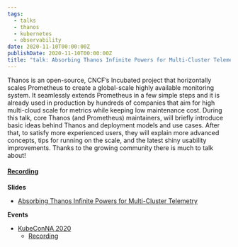 ```yaml
---
tags:
  - talks
  - thanos
  - kubernetes
  - observability
date: 2020-11-10T00:00:00Z
publishDate: 2020-11-10T00:00:00Z
title: "talk: Absorbing Thanos Infinite Powers for Multi-Cluster Telemetry"
---
```


Thanos is an open-source, CNCF’s Incubated project that horizontally scales Prometheus to create a global-scale highly available monitoring system. It seamlessly extends Prometheus in a few simple steps and it is already used in production by hundreds of companies that aim for high multi-cloud scale for metrics while keeping low maintenance cost. During this talk, core Thanos (and Prometheus) maintainers, will briefly introduce basic ideas behind Thanos and deployment models and use cases. After that, to satisfy more experienced users, they will explain more advanced concepts, tips for running on the scale, and the latest shiny usability improvements. Thanks to the growing community there is much to talk about!

#### [Recording](https://youtu.be/6Nx2BFyr7qQ)

**Slides**
* [Absorbing Thanos Infinite Powers for Multi-Cluster Telemetry](https://docs.google.com/presentation/d/1gMBQ7wLqAae45uGOcaYex-_9s675yzgexW705D7KM1Y/edit#slide=id.ga47ea1e9a6_0_13)

**Events**
* [KubeConNA 2020](https://sched.co/zrPZ)
  * [Recording](https://youtu.be/6Nx2BFyr7qQ)
